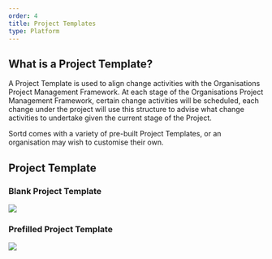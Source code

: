```yaml
---
order: 4
title: Project Templates
type: Platform
---
```


## What is a Project Template?

A Project Template is used to align change activities with the Organisations Project Management Framework. At each stage of the Organisations Project Management Framework, certain change activities will be scheduled, each change under the project will use this structure to advise what change activities to undertake given the current stage of the Project.

Sortd comes with a variety of pre-built Project Templates, or an organisation may wish to customise their own.

## Project Template

### Blank Project Template
<img src='https://firebasestorage.googleapis.com/v0/b/sortd-portal.appspot.com/o/assets%2Fproject-template.PNG?alt=media&token=9b4bb9b7-ce8a-45aa-9b7f-98a6053d1aaf'/>

### Prefilled Project Template
<img src='https://firebasestorage.googleapis.com/v0/b/sortd-portal.appspot.com/o/assets%2Fproject-structure.PNG?alt=media&token=5d1bee6b-2281-40d2-b371-e8c6d6b1d45c'/>